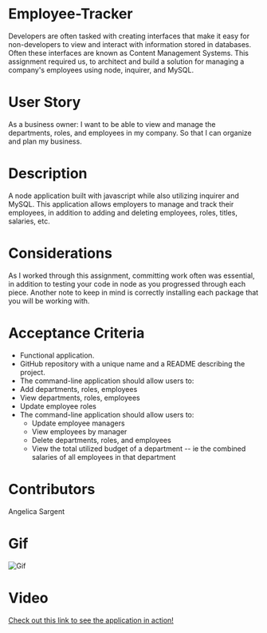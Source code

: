 # Employee-Tracker

Developers are often tasked with creating interfaces that make it easy for non-developers to view and interact with information stored in databases. Often these interfaces are known as Content Management Systems. This assignment required us, to architect and build a solution for managing a company's employees using node, inquirer, and MySQL.

# User Story

As a business owner:
I want to be able to view and manage the departments, roles, and employees in my company.
So that I can organize and plan my business.

# Description

A node application built with javascript while also utilizing inquirer and MySQL. This application allows employers to manage and track their employees, in addition to adding and deleting employees, roles, titles, salaries, etc.

# Considerations

As I worked through this assignment, committing work often was essential, in addition to testing your code in node as you progressed through each piece. Another note to keep in mind is correctly installing each package that you will be working with.

# Acceptance Criteria

- Functional application.
- GitHub repository with a unique name and a README describing the project.
- The command-line application should allow users to:
- Add departments, roles, employees
- View departments, roles, employees
- Update employee roles
- The command-line application should allow users to:
    - Update employee managers
    - View employees by manager
    - Delete departments, roles, and employees
    - View the total utilized budget of a department -- ie the combined salaries of all employees in that department

# Contributors

Angelica Sargent

# Gif

![Gif](assets/gif.gif)

# Video

[Check out this link to see the application in action!](https://drive.google.com/file/d/1mfZJZJrKjuw61RVbhcPFN_iiY_Jf09-u/view)
